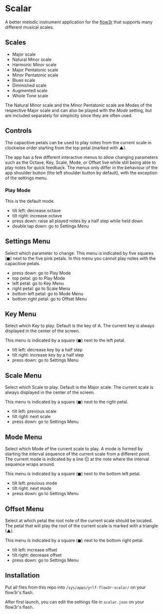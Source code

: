 # Scalar

A better melodic instrument application for the
[flow3r](https://flow3r.garden) that supports many different musical scales.

## Scales

- Major scale
- Natural Minor scale
- Harmonic Minor scale
- Major Pentatonic scale
- Minor Pentatonic scale
- Blues scale
- Diminished scale
- Augmented scale
- Whole Tone scale

The Natural Minor scale and the Minor Pentatonic scale are Modes of the
respective Major scale and can also be played with the *Mode* setting, but are
included separately for simplicity since they are often used.

## Controls

The capacitive petals can be used to play notes from the current scale in
clockwise order starting from the top petal (marked with ▲).

The app has a few different interactive menus to allow changing parameters such
as the Octave, Key, Scale, Mode, or Offset live while still being able to play
notes for quick feedback. The menus only differ in the behaviour of the app
shoulder button (the left shoulder button by default), with the exception of
the settings menu.

### Play Mode

This is the default mode.

- tilt left: decrease octave
- tilt right: increase octave
- press down: raise all played notes by a half step while held down
- double tap down: go to Settings Menu

## Settings Menu

Select which parameter to change. This menu is indicated by five squares (◼)
next to the five pink petals. In this menu you cannot play notes with the
capacitive petals.

- press down: go to Play Mode
- top petal: go to Play Mode
- left petal: go to Key Menu
- right petal: go to Scale Menu
- bottom left petal: go to Mode Menu
- bottom right petal: go to Offset Menu

## Key Menu

Select which Key to play. Default is the key of A. The current key is always
displayed in the center of the screen.

This menu is indicated by a square (◼) next to the left petal.

- tilt left: decrease key by a half step
- tilt right: increase key by a half step
- press down: go to Settings Menu

## Scale Menu

Select which Scale to play. Default is the Major scale. The current scale is
always displayed in the center of the screen.

This menu is indicated by a square (◼) next to the right petal.

- tilt left: previous scale
- tilt right: next scale
- press down: go to Settings Menu

## Mode Menu

Select which Mode of the current scale to play. A mode is formed by starting
the interval sequence of the current scale from a different point. The current
mode is indicated by a line (|) at the note where the interval sequence wraps
around.

This menu is indicated by a square (◼) next to the bottom left petal.

- tilt left: previous mode
- tilt right: next mode
- press down: go to Settings Menu

## Offset Menu

Select at which petal the root note of the current scale should be located. The
petal that will play the root of the current scale is marked with a triangle
(▲).

This menu is indicated by a square (◼) next to the bottom right petal.

- tilt left: increase offset
- tilt right: decrease offset
- press down: go to Settings Menu

## Installation

Put all files from this repo into `/sys/apps/yrlf-flow3r-scalar/` on your
flow3r's flash.

After first launch, you can edit the settings file in `scalar.json` on your
flow3r's flash.
